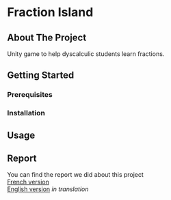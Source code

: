 <br />
<h1 align="left">Fraction Island</h1>

## About The Project
Unity game to help dyscalculic students learn fractions.

## Getting Started

### Prerequisites

### Installation

## Usage

## Report
You can find the report we did about this project </br>
[French version]() </br>
[English version]() *in translation*
